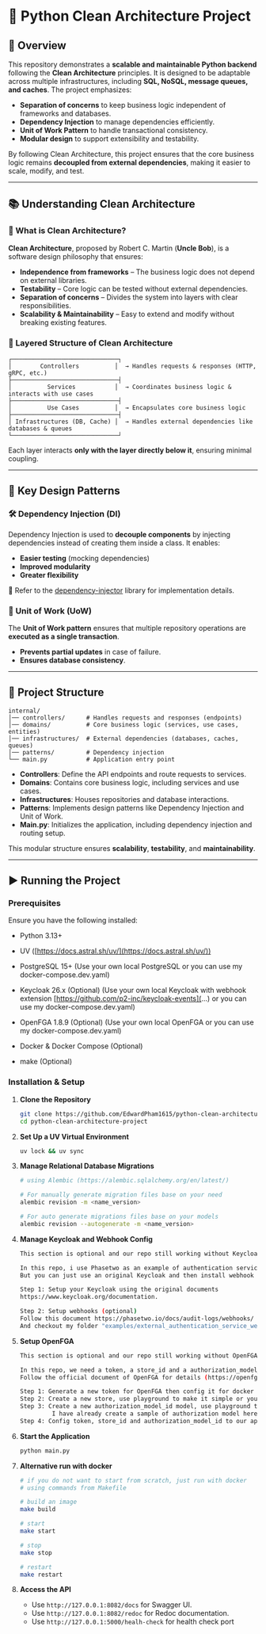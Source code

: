 # 🚀 Python Clean Architecture Project

## 📌 Overview

This repository demonstrates a **scalable and maintainable Python backend** following the **Clean Architecture** principles. It is designed to be adaptable across multiple infrastructures, including **SQL, NoSQL, message queues, and caches**. The project emphasizes:

- **Separation of concerns** to keep business logic independent of frameworks and databases.
- **Dependency Injection** to manage dependencies efficiently.
- **Unit of Work Pattern** to handle transactional consistency.
- **Modular design** to support extensibility and testability.

By following Clean Architecture, this project ensures that the core business logic remains **decoupled from external dependencies**, making it easier to scale, modify, and test.

---

## 📚 Understanding Clean Architecture

### 🏡 What is Clean Architecture?

**Clean Architecture**, proposed by Robert C. Martin (**Uncle Bob**), is a software design philosophy that ensures:

- **Independence from frameworks** – The business logic does not depend on external libraries.
- **Testability** – Core logic can be tested without external dependencies.
- **Separation of concerns** – Divides the system into layers with clear responsibilities.
- **Scalability & Maintainability** – Easy to extend and modify without breaking existing features.

### 🔄 Layered Structure of Clean Architecture

```
┌──────────────────────────────┐
│        Controllers          │  → Handles requests & responses (HTTP, gRPC, etc.)
├──────────────────────────────┤
│          Services           │  → Coordinates business logic & interacts with use cases
├──────────────────────────────┤
│          Use Cases          │  → Encapsulates core business logic
├──────────────────────────────┤
│ Infrastructures (DB, Cache) │  → Handles external dependencies like databases & queues
└──────────────────────────────┘
```

Each layer interacts **only with the layer directly below it**, ensuring minimal coupling.

---

## 🏰️ Key Design Patterns

### 🛠️ Dependency Injection (DI)

Dependency Injection is used to **decouple components** by injecting dependencies instead of creating them inside a class. It enables:

- **Easier testing** (mocking dependencies)
- **Improved modularity**
- **Greater flexibility**

🔹 Refer to the [dependency-injector](https://github.com/ets-labs/python-dependency-injector) library for implementation details.

### 🔄 Unit of Work (UoW)

The **Unit of Work pattern** ensures that multiple repository operations are **executed as a single transaction**.

- **Prevents partial updates** in case of failure.
- **Ensures database consistency**.

---

## 🏡 Project Structure

```
internal/
│── controllers/      # Handles requests and responses (endpoints)
│── domains/          # Core business logic (services, use cases, entities)
│── infrastructures/  # External dependencies (databases, caches, queues)
│── patterns/         # Dependency injection
└── main.py           # Application entry point
```

- **Controllers**: Define the API endpoints and route requests to services.
- **Domains**: Contains core business logic, including services and use cases.
- **Infrastructures**: Houses repositories and database interactions.
- **Patterns**: Implements design patterns like Dependency Injection and Unit of Work.
- **Main.py**: Initializes the application, including dependency injection and routing setup.

This modular structure ensures **scalability**, **testability**, and **maintainability**.

---

## ▶️ Running the Project

### Prerequisites

Ensure you have the following installed:

- Python 3.13+

- UV ([https://docs.astral.sh/uv/](https://docs.astral.sh/uv/))

- PostgreSQL 15+ (Use your own local PostgreSQL or you can use my docker-compose.dev.yaml)

- Keycloak 26.x (Optional) (Use your own local Keycloak with webhook extension [https://github.com/p2-inc/keycloak-events](...) or you can use my docker-compose.dev.yaml)

- OpenFGA 1.8.9 (Optional) (Use your own local OpenFGA or you can use my docker-compose.dev.yaml)

- Docker & Docker Compose (Optional)

- make (Optional)

### Installation & Setup

1. **Clone the Repository**

   ```sh
   git clone https://github.com/EdwardPham1615/python-clean-architecture-project.git
   cd python-clean-architecture-project
   ```

2. **Set Up a UV Virtual Environment**

   ```sh
   uv lock && uv sync
   ```

3. **Manage Relational Database Migrations**

   ```sh
   # using Alembic (https://alembic.sqlalchemy.org/en/latest/)

   # For manually generate migration files base on your need
   alembic revision -m <name_version>

   # For auto generate migrations files base on your models
   alembic revision --autogenerate -m <name_version>
   ```

4. **Manage Keycloak and Webhook Config**

   ```sh
   This section is optional and our repo still working without Keycloak, but you need to implement another authentication service by yourself !!!
   
   In this repo, i use Phasetwo as an example of authentication service integration (https://phasetwo.io/docs/introduction/), is basically Keycloak with extensions.
   But you can just use an original Keycloak and then install webhook extension with it (optional).
   
   Step 1: Setup your Keycloak using the original documents 
   https://www.keycloak.org/documentation.
   
   Step 2: Setup webhooks (optional)
   Follow this document https://phasetwo.io/docs/audit-logs/webhooks/
   And checkout my folder "examples/external_authentication_service_webhook_crud".
   ```

5. **Setup OpenFGA**

   ```sh
   This section is optional and our repo still working without OpenFGA, but you need to implement another authorization service by yourself !!!
   
   In this repo, we need a token, a store_id and a authorization_model_id.
   Follow the official document of OpenFGA for details (https://openfga.dev/docs/getting-started/setup-openfga/overview).
   
   Step 1: Generate a new token for OpenFGA then config it for docker and also our app, we use a simple authen method (https://openfga.dev/docs/getting-started/setup-openfga/configure-openfga#pre-shared-key-authentication).
   Step 2: Create a new store, use playground to make it simple or you can follow this (https://openfga.dev/docs/getting-started/create-store).
   Step 3: Create a new authorization_model_id model, use playground to make it simple or you can follow this (https://openfga.dev/docs/getting-started/configure-model).
            I have already create a sample of authorization model here "internal/infrastructures/external_rebac_authorization_service/openfga_client/authorization_model_versions/00001_autho_model.dsl".
   Step 4: Config token, store_id and authorization_model_id to our app.
   ```

6. **Start the Application**

   ```sh
   python main.py
   ```

7. **Alternative run with docker**

   ```sh
   # if you do not want to start from scratch, just run with docker
   # using commands from Makefile
   
   # build an image
   make build
   
   # start
   make start
   
   # stop
   make stop
   
   # restart
   make restart

   ```
   
8. **Access the API**

   - Use `http://127.0.0.1:8082/docs` for Swagger UI.
   - Use `http://127.0.0.1:8082/redoc` for Redoc documentation.
   - Use `http://127.0.0.1:5000/healh-check` for health check port
